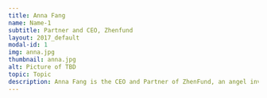 ```yaml
---
title: Anna Fang
name: Name-1
subtitle: Partner and CEO, Zhenfund
layout: 2017_default
modal-id: 1
img: anna.jpg
thumbnail: anna.jpg
alt: Picture of TBD
topic: Topic
description: Anna Fang is the CEO and Partner of ZhenFund, an angel investment fund active in China’s TMT sector. Anna oversees the fund’s investments, portfolio management and operations. Since starting the fund in 2011 with Xu Xiaoping, Anna has managed the fund’s over 300 early stage investments. She also sits on the Boards of many of ZhenFund’s investments. Before joining ZhenFund, Anna worked at GE China in Corporate Business Development, responsible for GE’s M&A and BD efforts in China. Anna started her career as an investment banker with J.P. Morgan in the New York office covering consumer and retail companies. Anna is an Advisory Board member of Columbia University’s East Asia Center and also serves on the Board of Visitors of Columbia College. Anna is also the co-head of Stanford Graduate School of Business’ Beijing Chapter. Anna received her undergraduate degree from Columbia University, and a Master of Business Administration from Stanford Graduate School of Business.
---
```

